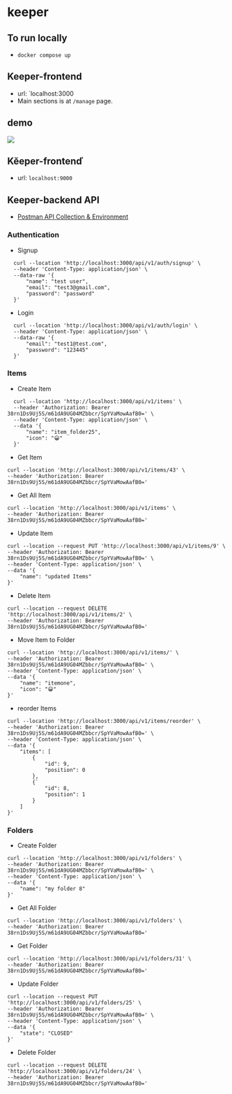 # keeper

## To run locally
- `docker compose up`

## Keeper-frontend
- url: `localhost:3000
- Main sections is at `/manage` page.

## demo
<img src="./demo/keeper.gif"/>

## Kěeper-frontenď
- url: `localhost:9000`

## Keeper-backend API
- [Postman API Collection & Environment]("./apiCollection")

### Authentication
- Signup
```curl
  curl --location 'http://localhost:3000/api/v1/auth/signup' \
  --header 'Content-Type: application/json' \
  --data-raw '{
      "name": "test user",
      "email": "test3@gmail.com",
      "password": "password"
  }'
```

- Login
```curl
  curl --location 'http://localhost:3000/api/v1/auth/login' \
  --header 'Content-Type: application/json' \
  --data-raw '{
      "email": "test1@test.com",
      "password": "123445"
  }'
```

### Items

- Create Item
```curl
  curl --location 'http://localhost:3000/api/v1/items' \
  --header 'Authorization: Bearer 38rn1Ds9Uj5S/m61dA9UG04MZbbcr/SpYVaMowAafB0=' \
  --header 'Content-Type: application/json' \
  --data '{
      "name": "item_folder25",
      "icon": "😀"
  }'
```
- Get Item
```curl
curl --location 'http://localhost:3000/api/v1/items/43' \
--header 'Authorization: Bearer 38rn1Ds9Uj5S/m61dA9UG04MZbbcr/SpYVaMowAafB0='
```
- Get All Item
```curl
curl --location 'http://localhost:3000/api/v1/items' \
--header 'Authorization: Bearer 38rn1Ds9Uj5S/m61dA9UG04MZbbcr/SpYVaMowAafB0='
```

- Update Item
```curl
curl --location --request PUT 'http://localhost:3000/api/v1/items/9' \
--header 'Authorization: Bearer 38rn1Ds9Uj5S/m61dA9UG04MZbbcr/SpYVaMowAafB0=' \
--header 'Content-Type: application/json' \
--data '{
    "name": "updated Items"
}'
```

- Delete Item
```curl
curl --location --request DELETE 'http://localhost:3000/api/v1/items/2' \
--header 'Authorization: Bearer 38rn1Ds9Uj5S/m61dA9UG04MZbbcr/SpYVaMowAafB0='
```
- Move Item to Folder
```curl
curl --location 'http://localhost:3000/api/v1/items/' \
--header 'Authorization: Bearer 38rn1Ds9Uj5S/m61dA9UG04MZbbcr/SpYVaMowAafB0=' \
--header 'Content-Type: application/json' \
--data '{
    "name": "itemone",
    "icon": "😀"
}'
```

- reorder Items
```curl
curl --location 'http://localhost:3000/api/v1/items/reorder' \
--header 'Authorization: Bearer 38rn1Ds9Uj5S/m61dA9UG04MZbbcr/SpYVaMowAafB0=' \
--header 'Content-Type: application/json' \
--data '{
    "items": [
        {
            "id": 9,
            "position": 0
        },
        {`
            "id": 8,
            "position": 1
        }
    ]
}'
```

### Folders

- Create Folder
```curl
curl --location 'http://localhost:3000/api/v1/folders' \
--header 'Authorization: Bearer 38rn1Ds9Uj5S/m61dA9UG04MZbbcr/SpYVaMowAafB0=' \
--header 'Content-Type: application/json' \
--data '{
    "name": "my folder 8"
}'
```

- Get All Folder
```curl
curl --location 'http://localhost:3000/api/v1/folders' \
--header 'Authorization: Bearer 38rn1Ds9Uj5S/m61dA9UG04MZbbcr/SpYVaMowAafB0='
```

- Get Folder
```curl
curl --location 'http://localhost:3000/api/v1/folders/31' \
--header 'Authorization: Bearer 38rn1Ds9Uj5S/m61dA9UG04MZbbcr/SpYVaMowAafB0='
```
- Update Folder
```curl
curl --location --request PUT 'http://localhost:3000/api/v1/folders/25' \
--header 'Authorization: Bearer 38rn1Ds9Uj5S/m61dA9UG04MZbbcr/SpYVaMowAafB0=' \
--header 'Content-Type: application/json' \
--data '{
    "state": "CLOSED"
}'
```

- Delete Folder
```curl
curl --location --request DELETE 'http://localhost:3000/api/v1/folders/24' \
--header 'Authorization: Bearer 38rn1Ds9Uj5S/m61dA9UG04MZbbcr/SpYVaMowAafB0='
```





